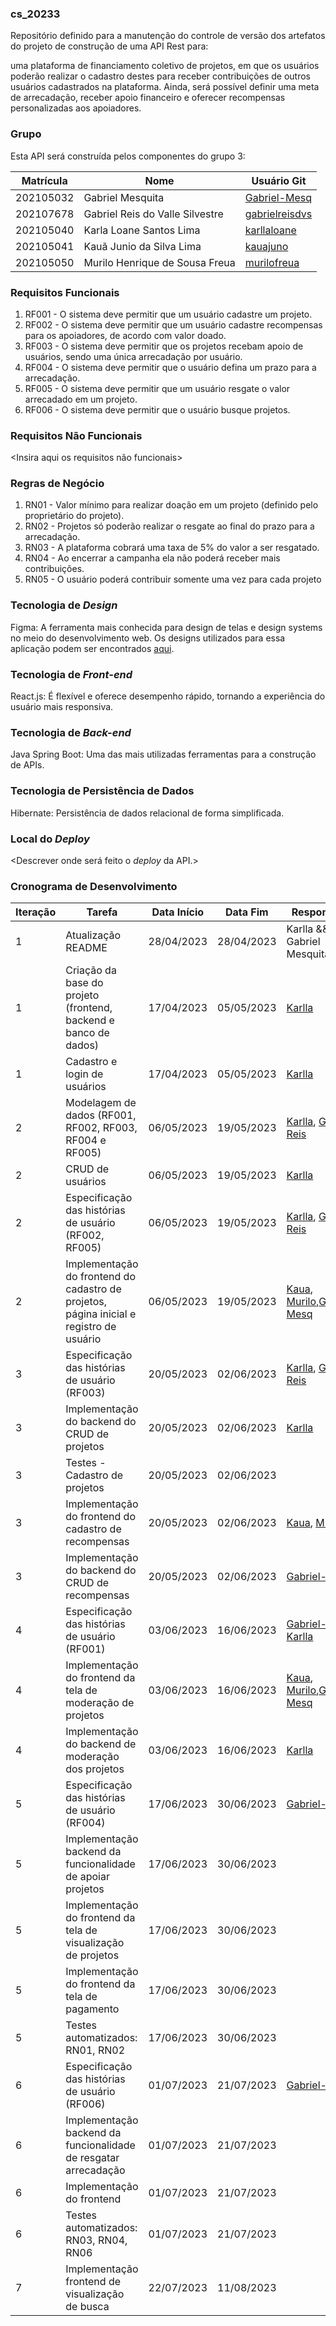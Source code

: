 ### cs_20233
Repositório definido para a manutenção do controle de versão dos artefatos do projeto de construção de uma API Rest para:

uma plataforma de financiamento coletivo de projetos, em que os usuários poderão realizar o cadastro destes para receber contribuições de outros usuários cadastrados na plataforma. Ainda, será possível definir uma meta de arrecadação, receber apoio financeiro e oferecer recompensas personalizadas aos apoiadores.

### Grupo
Esta API será construída pelos componentes do grupo 3:

|Matrícula|Nome|Usuário Git|
|---|---|---|
|202105032|Gabriel Mesquita|[Gabriel-Mesq](https://github.com/Gabriel-Mesq)|
|202107678|Gabriel Reis do Valle Silvestre|[gabrielreisdvs](https://github.com/gabrielreisdvs)|
|202105040|Karla Loane Santos Lima|[karllaloane](https://github.com/karllaloane)|
|202105041|Kauã Junio da Silva Lima|[kauajuno](https://github.com/kauajuno)|
|202105050|Murilo Henrique de Sousa Freua|[murilofreua](https://github.com/murilofreua)|

### Requisitos Funcionais
1. RF001 - O sistema deve permitir que um usuário cadastre um projeto.
2. RF002 - O sistema deve permitir que um usuário cadastre recompensas para os apoiadores, de acordo com valor doado.
3. RF003 - O sistema deve permitir que os projetos recebam apoio de usuários, sendo uma única arrecadação por usuário.
4. RF004 - O sistema deve permitir que o usuário defina um prazo para a arrecadação.
5. RF005 - O sistema deve permitir que um usuário resgate o valor arrecadado em um projeto.
6. RF006 - O sistema deve permitir que o usuário busque projetos.

### Requisitos Não Funcionais
<Insira aqui os requisitos não funcionais>

### Regras de Negócio
1. RN01 - Valor mínimo para realizar doação em um projeto (definido pelo proprietário do projeto).
2. RN02 - Projetos só poderão realizar o resgate ao final do prazo para a arrecadação.
3. RN03 - A plataforma cobrará uma taxa de 5% do valor a ser resgatado.
4. RN04 - Ao encerrar a campanha ela não poderá receber mais contribuições.
5. RN05 - O usuário poderá contribuir somente uma vez para cada projeto

### Tecnologia de _Design_
Figma: A ferramenta mais conhecida para design de telas e design systems no meio do desenvolvimento web. Os designs utilizados para essa aplicação podem ser encontrados [aqui](https://www.figma.com/file/ME3Ae0ZAivrXC58XjK56Sf/financie.se?type=design&t=6y2lRszdo2QXK00K-6).

### Tecnologia de _Front-end_
React.js: É flexível e oferece desempenho rápido, tornando a experiência do usuário mais responsiva.

### Tecnologia de _Back-end_
Java Spring Boot: Uma das mais utilizadas ferramentas para a construção de APIs.

### Tecnologia de Persistência de Dados
Hibernate: Persistência de dados relacional de forma simplificada.

### Local do _Deploy_
<Descrever onde será feito o _deploy_ da API.>

### Cronograma de Desenvolvimento

|Iteração|Tarefa|Data Início|Data Fim|Responsável|Situação|
|---|---|---|---|---|---|
|1|Atualização README|28/04/2023|28/04/2023|Karlla && Gabriel Mesquita|Concluída|
|1|Criação da base do projeto (frontend, backend e banco de dados)|17/04/2023|05/05/2023|[Karlla](https://github.com/karllaloane)|Concluída|
|1|Cadastro e login de usuários|17/04/2023|05/05/2023|[Karlla](https://github.com/karllaloane)|Concluída|
|2|Modelagem de dados (RF001, RF002, RF003, RF004 e RF005)|06/05/2023|19/05/2023|[Karlla](https://github.com/karllaloane), [Gabriel-Reis](https://github.com/gabrielreisdvs)|Concluída|
|2|CRUD de usuários|06/05/2023|19/05/2023|[Karlla](https://github.com/karllaloane)|Concluída|
|2|Especificação das histórias de usuário (RF002, RF005)|06/05/2023|19/05/2023|[Karlla](https://github.com/karllaloane), [Gabriel-Reis](https://github.com/gabrielreisdvs)|Concluída|
|2|Implementação do frontend do cadastro de projetos, página inicial e registro de usuário|06/05/2023|19/05/2023|[Kaua](https://github.com/kauajuno), [Murilo](https://github.com/murilofreua),[Gabriel-Mesq](https://github.com/Gabriel-Mesq)|Concluída|
|3|Especificação das histórias de usuário (RF003)|20/05/2023|02/06/2023|[Karlla](https://github.com/karllaloane), [Gabriel-Reis](https://github.com/gabrielreisdvs)|Concluída|
|3|Implementação do backend do CRUD de projetos|20/05/2023|02/06/2023|[Karlla](https://github.com/karllaloane)|Concluída|
|3|Testes - Cadastro de projetos|20/05/2023|02/06/2023||Programada|
|3|Implementação do frontend do cadastro de recompensas|20/05/2023|02/06/2023|[Kaua](https://github.com/kauajuno), [Murilo](https://github.com/murilofreua)|Em andamento|
|3|Implementação do backend do CRUD de recompensas|20/05/2023|02/06/2023|[Gabriel-Reis](https://github.com/gabrielreisdvs)|Concluída|
|4|Especificação das histórias de usuário (RF001)|03/06/2023|16/06/2023|[Gabriel-Reis](https://github.com/gabrielreisdvs), [Karlla](https://github.com/karllaloane)|Concluída|
|4|Implementação do frontend da tela de moderação de projetos|03/06/2023|16/06/2023|[Kaua](https://github.com/kauajuno), [Murilo](https://github.com/murilofreua),[Gabriel-Mesq](https://github.com/Gabriel-Mesq)|Em andamento|
|4|Implementação do backend de moderação dos projetos|03/06/2023|16/06/2023|[Karlla](https://github.com/karllaloane)|Concluída|
|5|Especificação das histórias de usuário (RF004)|17/06/2023|30/06/2023|[Gabriel-Reis](https://github.com/gabrielreisdvs)|Concluída|
|5|Implementação backend da funcionalidade de apoiar projetos|17/06/2023|30/06/2023||Programada|
|5|Implementação do frontend da tela de visualização de projetos|17/06/2023|30/06/2023||Programada|
|5|Implementação do frontend da tela de pagamento|17/06/2023|30/06/2023||Programada|
|5|Testes automatizados: RN01, RN02|17/06/2023|30/06/2023||Programada|
|6|Especificação das histórias de usuário (RF006)|01/07/2023|21/07/2023|[Gabriel-Reis](https://github.com/gabrielreisdvs)|Concluída|
|6|Implementação backend da funcionalidade de resgatar arrecadação|01/07/2023|21/07/2023||Programada|
|6|Implementação do frontend|01/07/2023|21/07/2023||Programada|
|6|Testes automatizados: RN03, RN04, RN06|01/07/2023|21/07/2023||Programada|
|7|Implementação frontend de visualização de busca|22/07/2023|11/08/2023||Programada|
